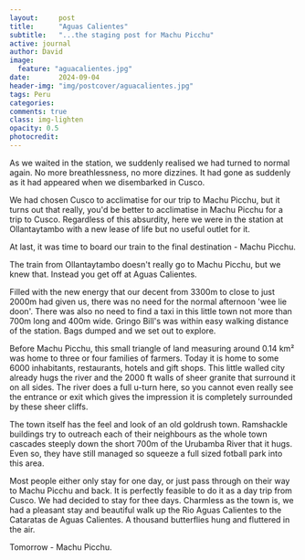 ```yaml
---
layout:     post
title:      "Aguas Calientes"
subtitle:   "...the staging post for Machu Picchu"
active: journal
author: David
image:
  feature: "aguacalientes.jpg"
date:       2024-09-04
header-img: "img/postcover/aguacalientes.jpg"
tags: Peru 
categories: 
comments: true
class: img-lighten 
opacity: 0.5
photocredit:
---
```


As we waited in the station, we suddenly realised we had turned to normal again. No more breathlessness, no more dizzines. It had gone as suddenly as it had appeared when we disembarked in Cusco. 

We had chosen Cusco to acclimatise for our trip to Machu Picchu, but it turns out that really, you'd be better to acclimatise in Machu Picchu for a trip to Cusco. Regardless of this absurdity, here we were in the station at Ollantaytambo with a new lease of life but no useful outlet for it.

At last, it was time to board our train to the final destination - Machu Picchu.

The train from Ollantaytambo doesn't really go to Machu Picchu, but we knew that. Instead you get off at Aguas Calientes.

Filled with the new energy that our decent from 3300m to close to just 2000m had given us, there was no need for the normal afternoon 'wee lie doon'. There was also no need to find a taxi in this little town not more than 700m long and 400m wide. Gringo Bill's was within easy walking distance of the station. Bags dumped and we set out to explore.

Before Machu Picchu, this small triangle of land measuring around 0.14 km² was home to three or four families of farmers. Today it is home to some 6000 inhabitants, restaurants, hotels and gift shops. This little walled city already hugs the river and the 2000 ft walls of sheer granite that surround it on all sides. The river does a full u-turn here, so you cannot even really see the entrance or exit which gives the impression it is completely surrounded by these sheer cliffs.

The town itself has the feel and look of an old goldrush town. Ramshackle buildings try to outreach each of their neighbours as the whole town cascades steeply down the short 700m of the Urubamba River that it hugs. Even so, they have still managed so squeeze a full sized fotball park into this area. 

Most people either only stay for one day, or just pass through on their way to Machu Picchu and back. It is perfectly feasible to do it as a day trip from Cusco. We had decided to stay for thee days. Charmless as the town is, we had a pleasant stay and beautiful walk up the Rio Aguas Calientes to the Cataratas de Aguas Calientes. A thousand butterflies hung and fluttered in the air.

Tomorrow - Machu Picchu. 